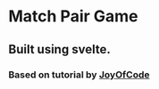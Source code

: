# Match Pair Game

## Built using svelte.

### Based on tutorial by [JoyOfCode](https://joyofcode.xyz/svelte-matching-game)
